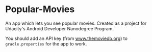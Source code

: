 # Popular-Movies
An app which lets you see popular movies. Created as a project for Udacity's Android Developer Nanodegree Program.

You should add an API key (from www.themoviedb.org) to `gradle.properties` for the app to work.
